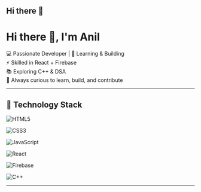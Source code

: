 ## Hi there 👋
# Hi there 👋, I'm Anil  

💻 Passionate Developer | 🚀 Learning & Building  
⚡ Skilled in React + Firebase  
📚 Exploring C++ & DSA  
🌱 Always curious to learn, build, and contribute  

---

## 🚀 Technology Stack

<!-- HTML -->
![HTML5](https://img.shields.io/badge/HTML5-E34F26?style=for-the-badge&logo=html5&logoColor=white)

<!-- CSS -->
![CSS3](https://img.shields.io/badge/CSS3-1572B6?style=for-the-badge&logo=css3&logoColor=white)

<!-- JavaScript -->
![JavaScript](https://img.shields.io/badge/JavaScript-323330?style=for-the-badge&logo=javascript&logoColor=F7DF1E)

<!-- React -->
![React](https://img.shields.io/badge/React-20232A?style=for-the-badge&logo=react&logoColor=61DAFB)

<!-- Firebase -->
![Firebase](https://img.shields.io/badge/Firebase-ffca28?style=for-the-badge&logo=firebase&logoColor=black)

<!-- C++ -->
![C++](https://img.shields.io/badge/C++-00599C?style=for-the-badge&logo=cplusplus&logoColor=white)

---


